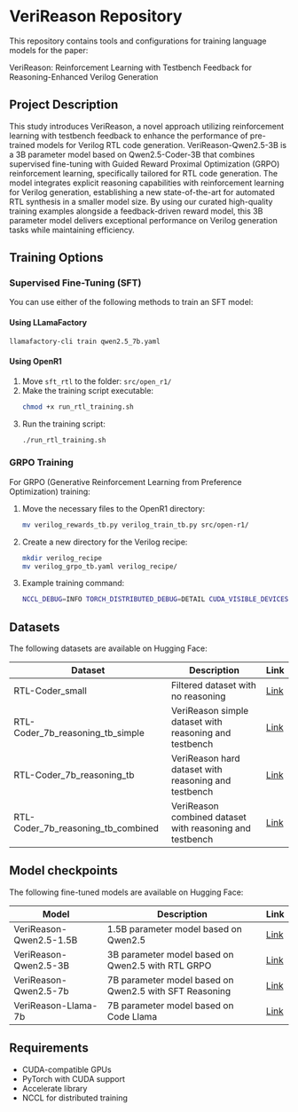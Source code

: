 # VeriReason Repository

This repository contains tools and configurations for training language models for the paper: 

VeriReason: Reinforcement Learning with Testbench Feedback for Reasoning-Enhanced Verilog Generation

## Project Description

This study introduces VeriReason, a novel approach utilizing reinforcement learning with testbench feedback to enhance the performance of pre-trained models for Verilog RTL code generation. VeriReason-Qwen2.5-3B is a 3B parameter model based on Qwen2.5-Coder-3B that combines supervised fine-tuning with Guided Reward Proximal Optimization (GRPO) reinforcement learning, specifically tailored for RTL code generation.
The model integrates explicit reasoning capabilities with reinforcement learning for Verilog generation, establishing a new state-of-the-art for automated RTL synthesis in a smaller model size. By using our curated high-quality training examples alongside a feedback-driven reward model, this 3B parameter model delivers exceptional performance on Verilog generation tasks while maintaining efficiency.

## Training Options

### Supervised Fine-Tuning (SFT)

You can use either of the following methods to train an SFT model:

#### Using LLamaFactory

```bash
llamafactory-cli train qwen2.5_7b.yaml
```

#### Using OpenR1

1. Move `sft_rtl` to the folder: `src/open_r1/`
2. Make the training script executable:
   ```bash
   chmod +x run_rtl_training.sh
   ```
3. Run the training script:
   ```bash
   ./run_rtl_training.sh
   ```

### GRPO Training

For GRPO (Generative Reinforcement Learning from Preference Optimization) training:

1. Move the necessary files to the OpenR1 directory:
   ```bash
   mv verilog_rewards_tb.py verilog_train_tb.py src/open-r1/
   ```
   
2. Create a new directory for the Verilog recipe:
   ```bash
   mkdir verilog_recipe
   mv verilog_grpo_tb.yaml verilog_recipe/
   ```

3. Example training command:
   ```bash
   NCCL_DEBUG=INFO TORCH_DISTRIBUTED_DEBUG=DETAIL CUDA_VISIBLE_DEVICES=5,6,7 ACCELERATE_USE_NCCL=1 accelerate launch --config_file recipes/accelerate_configs/zero3.yaml --num_processes=3 src/open_r1/verilog_train_rtlcoder.py --config verilog_recipe/verilog_grpo_tb.yaml --use_vllm=false
   ```

## Datasets

The following datasets are available on Hugging Face:

| Dataset | Description | Link |
|---------|-------------|------|
| RTL-Coder_small | Filtered dataset with no reasoning | [Link](https://huggingface.co/datasets/Nellyw888/RTL-Coder_small) |
| RTL-Coder_7b_reasoning_tb_simple | VeriReason simple dataset with reasoning and testbench | [Link](https://huggingface.co/datasets/Nellyw888/RTL-Coder_7b_reasoning_tb_simple) |
| RTL-Coder_7b_reasoning_tb | VeriReason hard dataset with reasoning and testbench | [Link](https://huggingface.co/datasets/Nellyw888/RTL-Coder_7b_reasoning_tb) |
| RTL-Coder_7b_reasoning_tb_combined | VeriReason combined dataset with reasoning and testbench | [Link](https://huggingface.co/datasets/Nellyw888/RTL-Coder_7b_reasoning_tb_combined) |

## Model checkpoints

The following fine-tuned models are available on Hugging Face:

| Model | Description | Link |
|-------|-------------|------|
| VeriReason-Qwen2.5-1.5B | 1.5B parameter model based on Qwen2.5 | [Link](https://huggingface.co/Nellyw888/VeriReason-Qwen2.5-1.5B-grpo-small) |
| VeriReason-Qwen2.5-3B | 3B parameter model based on Qwen2.5 with RTL GRPO | [Link](https://huggingface.co/Nellyw888/VeriReason-Qwen2.5-3B-Verilog-RTL-GRPO-reasoning-tb/settings) |
| VeriReason-Qwen2.5-7b | 7B parameter model based on Qwen2.5 with SFT Reasoning | [Link](https://huggingface.co/Nellyw888/VeriReason-Qwen2.5-7b-SFT-Reasoning) |
| VeriReason-Llama-7b | 7B parameter model based on Code Llama | [Link](https://huggingface.co/Nellyw888/VeriReason-Llama-7b-RTLCoder-GRPO-reasoning-tb) |

## Requirements

- CUDA-compatible GPUs
- PyTorch with CUDA support
- Accelerate library
- NCCL for distributed training
